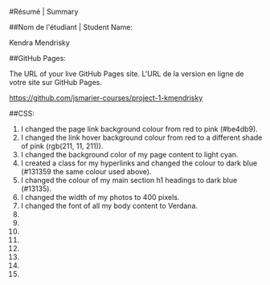 #Résumé | Summary

##Nom de l'étudiant | Student Name:

Kendra Mendrisky

##GitHub Pages:

The URL of your live GitHub Pages site. L'URL de la version en ligne de votre site sur GitHub Pages.

https://github.com/jsmarier-courses/project-1-kmendrisky

##CSS:

1. I changed the page link background colour from red to pink (#be4db9).
2. I changed the link hover background colour from red to a different shade of pink (rgb(211, 11, 211)).
3. I changed the background color of my page content to light cyan.
4. I created a class for my hyperlinks and changed the colour to dark blue (#131359 the same colour used above).
5. I changed the colour of my main section h1 headings to dark blue (#13135).
6. I changed the width of my photos to 400 pixels.
7. I changed the font of all my body content to Verdana.
8. 
9.
10.
11.
12.
13.
14.
15.